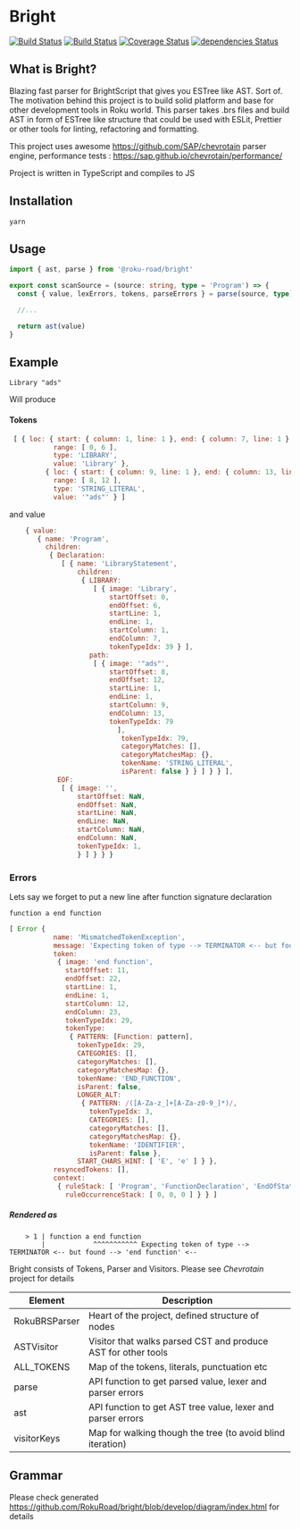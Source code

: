 # Bright

[![Build Status](https://travis-ci.com/RokuRoad/bright.svg?branch=develop)](https://travis-ci.com/RokuRoad/bright)
[![Build Status](https://semaphoreci.com/api/v1/ialpert/bright/branches/develop/badge.svg)](https://semaphoreci.com/ialpert/bright)
[![Coverage Status](https://coveralls.io/repos/github/RokuRoad/bright/badge.svg?branch=develop)](https://coveralls.io/github/RokuRoad/bright?branch=develop)
[![dependencies Status](https://david-dm.org/RokuRoad/bright/status.svg)](https://david-dm.org/RokuRoad/bright)

## What is Bright?

Blazing fast parser for BrightScript that gives you ESTree like AST. Sort of.
The motivation behind this project is to build solid platform and base for other development tools in Roku world. This parser takes .brs files and build AST in form of ESTree like structure that could be used with ESLit, Prettier or other tools for linting, refactoring and formatting.

This project uses awesome https://github.com/SAP/chevrotain parser engine, performance tests : https://sap.github.io/chevrotain/performance/

Project is written in TypeScript and compiles to JS

## Installation

```yarn```


## Usage

```typescript
import { ast, parse } from '@roku-road/bright'

export const scanSource = (source: string, type = 'Program') => {
  const { value, lexErrors, tokens, parseErrors } = parse(source, type)

  //...

  return ast(value)
}
```


## Example
``` brightscript
Library "ads"
```

Will produce

#### Tokens
``` javascript
 [ { loc: { start: { column: 1, line: 1 }, end: { column: 7, line: 1 } },
           range: [ 0, 6 ],
           type: 'LIBRARY',
           value: 'Library' },
         { loc: { start: { column: 9, line: 1 }, end: { column: 13, line: 1 } },
           range: [ 8, 12 ],
           type: 'STRING_LITERAL',
           value: '"ads"' } ]
```
and value
```javascript
    { value:
       { name: 'Program',
         children:
          { Declaration:
             [ { name: 'LibraryStatement',
                 children:
                  { LIBRARY:
                     [ { image: 'Library',
                         startOffset: 0,
                         endOffset: 6,
                         startLine: 1,
                         endLine: 1,
                         startColumn: 1,
                         endColumn: 7,
                         tokenTypeIdx: 39 } ],
                    path:
                     [ { image: '"ads"',
                         startOffset: 8,
                         endOffset: 12,
                         startLine: 1,
                         endLine: 1,
                         startColumn: 9,
                         endColumn: 13,
                         tokenTypeIdx: 79
                           ],
                            tokenTypeIdx: 79,
                            categoryMatches: [],
                            categoryMatchesMap: {},
                            tokenName: 'STRING_LITERAL',
                            isParent: false } } ] } } ],
            EOF:
             [ { image: '',
                 startOffset: NaN,
                 endOffset: NaN,
                 startLine: NaN,
                 endLine: NaN,
                 startColumn: NaN,
                 endColumn: NaN,
                 tokenTypeIdx: 1,
                 } ] } } }
```

### Errors
Lets say we forget to put a new line after function signature declaration

```brightscript
function a end function
```

```javascript
[ Error {
           name: 'MismatchedTokenException',
           message: 'Expecting token of type --> TERMINATOR <-- but found --> \'end function\' <--',
           token:
            { image: 'end function',
              startOffset: 11,
              endOffset: 22,
              startLine: 1,
              endLine: 1,
              startColumn: 12,
              endColumn: 23,
              tokenTypeIdx: 29,
              tokenType:
               { PATTERN: [Function: pattern],
                 tokenTypeIdx: 29,
                 CATEGORIES: [],
                 categoryMatches: [],
                 categoryMatchesMap: {},
                 tokenName: 'END_FUNCTION',
                 isParent: false,
                 LONGER_ALT:
                  { PATTERN: /([A-Za-z_]+[A-Za-z0-9_]*)/,
                    tokenTypeIdx: 3,
                    CATEGORIES: [],
                    categoryMatches: [],
                    categoryMatchesMap: {},
                    tokenName: 'IDENTIFIER',
                    isParent: false },
                 START_CHARS_HINT: [ 'E', 'e' ] } },
           resyncedTokens: [],
           context:
            { ruleStack: [ 'Program', 'FunctionDeclaration', 'EndOfStatement' ],
              ruleOccurrenceStack: [ 0, 0, 0 ] } } ]
```

##### Rendered as

```
    > 1 | function a end function
        |            ^^^^^^^^^^^ Expecting token of type --> TERMINATOR <-- but found --> 'end function' <--
```


Bright consists of Tokens, Parser and Visitors. Please see *Chevrotain* project for details

| Element       | Description |
| ---           | ---         |
| RokuBRSParser | Heart of the project, defined structure of nodes |
| ASTVisitor    | Visitor that walks parsed CST and produce AST for other tools |
| ALL_TOKENS    | Map of the tokens, literals, punctuation etc |
| parse         | API function to get parsed value, lexer and parser errors |
| ast           | API function to get AST tree value, lexer and parser errors |
| visitorKeys   | Map for walking though the tree (to avoid blind iteration) |

## Grammar
Please check generated https://github.com/RokuRoad/bright/blob/develop/diagram/index.html for details